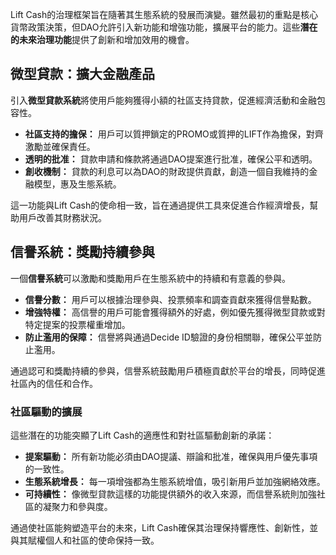 Lift Cash的治理框架旨在隨著其生態系統的發展而演變。雖然最初的重點是核心貨幣政策決策，但DAO允許引入新功能和增強功能，擴展平台的能力。這些**潛在的未來治理功能**提供了創新和增加效用的機會。

## 微型貸款：擴大金融產品

引入**微型貸款系統**將使用戶能夠獲得小額的社區支持貸款，促進經濟活動和金融包容性。

- **社區支持的擔保：** 用戶可以質押鎖定的PROMO或質押的LIFT作為擔保，對齊激勵並確保責任。  
- **透明的批准：** 貸款申請和條款將通過DAO提案進行批准，確保公平和透明。  
- **創收機制：** 貸款的利息可以為DAO的財政提供貢獻，創造一個自我維持的金融模型，惠及生態系統。  

這一功能與Lift Cash的使命相一致，旨在通過提供工具來促進合作經濟增長，幫助用戶改善其財務狀況。

## 信譽系統：獎勵持續參與

一個**信譽系統**可以激勵和獎勵用戶在生態系統中的持續和有意義的參與。

- **信譽分數：** 用戶可以根據治理參與、投票頻率和調查貢獻來獲得信譽點數。  
- **增強特權：** 高信譽的用戶可能會獲得額外的好處，例如優先獲得微型貸款或對特定提案的投票權重增加。  
- **防止濫用的保障：** 信譽將與通過Decide ID驗證的身份相關聯，確保公平並防止濫用。  

通過認可和獎勵持續的參與，信譽系統鼓勵用戶積極貢獻於平台的增長，同時促進社區內的信任和合作。

### 社區驅動的擴展

這些潛在的功能突顯了Lift Cash的適應性和對社區驅動創新的承諾：

- **提案驅動：** 所有新功能必須由DAO提議、辯論和批准，確保與用戶優先事項的一致性。  
- **生態系統增長：** 每一項增強都為生態系統增值，吸引新用戶並加強網絡效應。  
- **可持續性：** 像微型貸款這樣的功能提供額外的收入來源，而信譽系統則加強社區的凝聚力和參與度。

通過使社區能夠塑造平台的未來，Lift Cash確保其治理保持響應性、創新性，並與其賦權個人和社區的使命保持一致。
